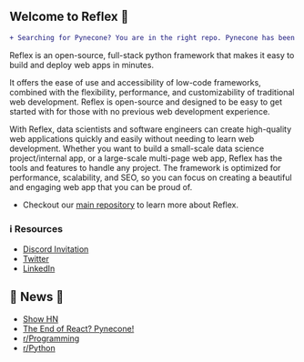 ## Welcome to Reflex 👋
```diff
+ Searching for Pynecone? You are in the right repo. Pynecone has been renamed to Reflex. +
```

Reflex is an open-source, full-stack python framework that makes it easy to build and deploy web apps in minutes.

It offers the ease of use and accessibility of low-code frameworks, combined with the flexibility, performance, and customizability of traditional web development. Reflex is open-source and designed to be easy to get started with for those with no previous web development experience.  

With Reflex, data scientists and software engineers can create high-quality web applications quickly and easily without needing to learn web development. Whether you want to build a small-scale data science project/internal app, or a large-scale multi-page web app, Reflex has the tools and features to handle any project. The framework is optimized for performance, scalability, and SEO, so you can focus on creating a beautiful and engaging web app that you can be proud of.

- Checkout our [main repository](https://github.com/pynecone-io/reflex)  to learn more about Reflex.

### ℹ️ Resources 

- [Discord Invitation](https://discord.gg/T5WSbC2YtQ)
- [Twitter](https://twitter.com/pynecone_io)
- [LinkedIn](https://www.linkedin.com/company/pynecone-io/)

## 🚨 News 📰
- [Show HN](https://news.ycombinator.com/item?id=33922754)
- [The End of React? Pynecone!](https://www.youtube.com/watch?v=47BL6WLZJ1g)
- [r/Programming](https://www.reddit.com/r/programming/comments/zh0uov/i_made_a_way_to_build_web_apps_in_pure_python/)
- [r/Python](https://www.reddit.com/r/Python/comments/zh0pmy/pynecone_web_apps_in_pure_python/)
